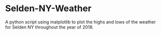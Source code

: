 # Selden-NY-Weather
A python script using matplotlib to plot the highs and lows of the weather for Selden NY throughout the year of 2018.
